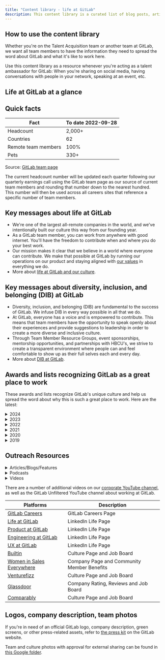```yaml
---
title: "Content library - life at GitLab"
description: This content library is a curated list of blog posts, articles, videos, awards, and quick facts that help tell the story of life at GitLab.
---
```


## How to use the content library

Whether you're on the Talent Acquisition team or another team at GitLab, we want all team members to have the information they need to spread the word about GitLab and what it's like to work here.

Use this content library as a resource whenever you're acting as a talent ambassador for GitLab: When you're sharing on social media, having conversations with people in your network, speaking at an event, etc.

## Life at GitLab at a glance

## Quick facts

| Fact | To date 2022-09-28 |
| ------ | ------ |
| Headcount | 2,000+ |
| Countries | 62 |
| Remote team members | 100% |
| Pets | 330+ |

Source: [GitLab team page](/handbook/company/team/)

The current headcount number will be updated each quarter following our quarterly earnings call using the GitLab team page as our source of current team members and rounding that number down to the nearest hundred. This number will then be used across all careers sites that reference a specific number of team members.

## Key messages about life at GitLab

- We're one of the largest all-remote companies in the world, and we've intentionally built our culture this way from our founding year.
- As a GitLab team member, you can work from anywhere with good internet. You'll have the freedom to contribute when and where you do your best work.
- Our mission makes it clear that we believe in a world where everyone can contribute. We make that possible at GitLab by running our operations on our product and staying aligned with [our values](/handbook/values/)​ in everything we do.
- More about [life at GitLab and our culture](/handbook/company/culture/).

## Key messages about diversity, inclusion, and belonging (DIB) at GitLab

- Diversity, inclusion, and belonging (DIB) are fundamental to the success of GitLab. We infuse DIB in every way possible in all that we do.
- At GitLab, everyone has a voice and is empowered to contribute. This means that team members have the opportunity to speak openly about their experiences and provide suggestions to leadership in order to create a more diverse and inclusive culture.
- Through Team Member Resource Groups, event sponsorships, mentorship opportunities, and partnerships with HBCU's, we strive to create a transparent environment where people can and feel comfortable to show up as their full selves each and every day.
- More about [DIB at GitLab](/handbook/company/culture/inclusion/).

## Awards and lists recognizing GitLab as a great place to work

These awards and lists recognize GitLab's unique culture and help us spread the word about why this is such a great place to work. Here are the latest:

<details><summary>2024</summary>

- [Best Places to Work, Builtin, 2024](https://builtin.com/awards/remote/2024/best-large-places-to-work?utm_source=bambu&utm_medium=social&utm_campaign=advocacy&blaid=5510421)

</details>

<details><summary>2023</summary>

- [Great Place to Work Certified, 2023-2024](https://www.greatplacetowork.com/certified-company/7013799)
- [Best Places to Work, Builtin, 2023](https://builtin.com/awards/us/2023/best-places-to-work?utm_source=bambu&utm_medium=social&utm_campaign=advocacy&blaid=4012565)

</details>

<details><summary>2022</summary>

- [Best Workplaces for Parents, Fortune, 2022](https://www.greatplacetowork.com/best-workplaces-parents?mkt_tok=NTIwLUFPTy05ODIAAAGIch_eubKDhGDzybtHOPnrcxe8dgsYnuW1QwdVR2XCewDx-EJjcFjfAJYwniK6cFNS-VLk-V5Kk2hzXRcCz-XNjpJys6F6_QGqCaPBDJxQtoJPDA)
- [Best Companies for Remote Workers, Quartz, 2022](https://qz.com/list/best-companies-to-work-from-home-2022/gitlab-5)
- [Best Workplaces in Technology, Small & Medium, Fortune, 2022](https://fortune.com/best-small-workplaces-technology/2022/gitlab/)
- [Best Workplaces for Millennials, Fortune, 2022](https://www.greatplacetowork.com/best-workplaces/millennials/2022?category=small-and-medium)
- [Best Workplaces for Innovators, Fast Company, 2022](https://www.fastcompany.com/best-workplaces-for-innovators/list)
- [Best Medium Workplaces, Fortune, 2022](https://fortune.com/best-medium-workplaces/2022/gitlab/)
- [Great Place to Work Certified, 2021-2022](https://www.greatplacetowork.com/certified-company/7013799)
- [Best Workplaces in the SF Bay Area, Fortune, 2022](https://www.greatplacetowork.com/best-companies-in-the-us/)

</details>

<details><summary>2021</summary>

- [Best Tech Companies For Remote Jobs in 2021 according to Glassdoor, Forbes](https://www.forbes.com/sites/louiscolumbus/2020/12/20/the-best-tech-companies-for-remote-jobs-in-2021-according-to-glassdoor/?sh=2922f81c2ceb)
- [Fortune's Best Small & Medium Workplaces in 2020](https://www.greatplacetowork.com/best-workplaces/smb/2020?category=medium)
- [Great Place to Work Certified, 2020-2021](https://www.greatplacetowork.com/certified-company/7013799)
- [Best Engingeering Departments, Comparably, 2021](https://www.businessinsider.com/companies-with-the-best-engineering-teams-according-to-employees-comparably-2021-4#here-is-the-full-list-of-companies-with-the-best-engineering-departments-26)

</details>

<details><summary>2020</summary>

- [Best Startup Employers in 2020, Forbes](https://www.forbes.com/americas-best-startup-employers/#46146ae96527)
- [Cloud 100 List, Forbes, 2020](https://www.forbes.com/cloud100/#12ceb6e35f94)
- [No. 2 top private employer via Hired's Brand Health Report, 2020](https://www-forbes-com.cdn.ampproject.org/c/s/www.forbes.com/sites/johnkoetsier/2020/09/22/the-top-40-brands-people-want-to-work-for-in-the-tech-industry/amp/)
- [Happiest Employees, Comparably, 2020](https://www.businessinsider.com/top-companies-employees-happy-fulfilled-comparably-2020-10)
- [Best Perks and Benefits, Comparably, 2020](https://www.businessinsider.com/comparably-big-companies-best-perks-employee-benefits-2020-10)
- [Best Compensation, Comparably, 2020](https://www.businessinsider.com/best-paying-big-companies-comparably-salary-2020-10)
- [Best Work Life Balance, Comparably, 2020](https://www.businessinsider.com/best-companies-if-you-want-to-achieve-work-life-balance-2020-10)
- [Top 100 Remote Work Companies 2020, FlexJobs](https://www.flexjobs.com/blog/post/100-top-companies-with-remote-jobs-2020/)

</details>

<details><summary>2019</summary>

- [Best Workplaces in 2019, Inc.](https://about.gitlab.com/blog/2019/05/16/building-an-award-winning-culture-at-gitlab/)
- [18 Great Companies For Millennials in the San Francisco Area](https://www.comparably.com/articles/18-great-companies-for-millennials-in-the-san-francisco-area/)
- [Best Company Culture, Comparably, 2019](https://www.comparably.com/news/best-company-culture-2019/)
- [Best Companies for Women, Comparably, 2019](https://www.comparably.com/news/best-companies-for-women-2019/)
- [Best Companies for Diversity, Comparably, 2019](https://www.comparably.com/news/best-companies-for-diversity-2019/)

</details>

## Outreach Resources

<details><summary>Articles/Blogs/Features</summary>

| Articles/Blogs/Features | Category |
| ------ | ------ |
| [Innovating in Sync: The Story of GitLab Duo](https://builtin.com/articles/innovating-sync-story-gitlab-duo) | AI / Product |
| [These Companies Are Taking an Intentional Approach to Artificial Intelligence](https://builtin.com/brand-studio/these-companies-are-taking-intentional-approach-artificial-intelligence?utm_source=bambu&utm_medium=social&utm_campaign=advocacy) | AI / Product |
| [How Iteration drives innovation in our engineering org](https://about.gitlab.com/blog/2022/06/10/how-gitlab-iteration-value-drives-innovation-through-the-engineering-organization/) | Engineering |
| [The Best Leadership Advice I Never Received](https://womeninsaleseverywhere.com/blog/author/meaghan-thatcher/) | Sales |
| [How GitLab's customer and partner focus fuels our culture](https://about.gitlab.com/blog/2022/05/03/how-gitlabs-customer-and-partner-focus-fuels-our-culture/) | Sales |
| [How GitLab Enabled One Sales Pro to Build Her ‘Dream Life’](https://builtin.com/gitlab-enabled-one-sales-pro-build-her-dream-life?utm_source=linkedin&utm_medium=social_media&utm_campaign=gitlab) | Sales |
| [DEI Spotlight - Diversity, Equity, and Inclusion at GitLab](https://venturefizz.com/insights/dei-spotlight-diversity-equity-and-inclusion-gitlab) | General / DIB |
| [GitLab is Changing the Look of DevOps and Remote Work, One Iteration at a Time](https://builtin.com/brand-studio/gitlab-changing-look-devops-remote-work?utm_source=linkedin&utm_medium=social_media&utm_campaign=gitlab) | General |
| [The Most Rewarding Teams in Tech are Looking For Talent. Are You in?](https://builtin.com/job-search-recruiting/most-rewarding-teams-tech-looking-talent) | General |
| [How to win the burnout battle](https://about.gitlab.com/blog/2022/06/07/best-life-best-work/) | General |
| [Preventing burnout: A manager's toolkit](https://about.gitlab.com/blog/2022/05/03/preventing-burnout-a-managers-toolkit/) | General |
| [Use your uniqueness as your superpower](https://about.gitlab.com/blog/2022/04/04/advice-for-women-seeking-careers-in-tech/) | General |

</details>

<details><summary>Podcasts</summary>

| Podcasts | Category |
| ------ | ------ |
| [Building an all-remote company](https://hbr.org/podcast/2022/09/advice-from-the-ceo-of-an-all-remote-company) | General / All-remote |

</details>

<details><summary>Videos</summary>

| Videos | Category |
| ------ | ------ |
| [Life at GitLab](https://vimeo.com/gitlab/lifeatgitlab) | General |
| [Sales at GitLab](https://vimeo.com/675024697) | Sales |
| [Diverse Minds, Unified AI Solutions](https://vimeo.com/gitlab/diversemindsunifiedaisolutions?share=copy) | AI / Product |
| [GitLab at European Women in Tech](https://vimeo.com/852369659?share=copy) | DIB |
| [A Conversation with Ragnar Hardarson, Engineering Manager at GitLab](https://vimeo.com/716075220) | Engineering |
| [A Conversation with Monmayuri Ray, Engineering Manager, ModelOps at GitLab](https://vimeo.com/745189253) | Engineering |
| [A Conversation with Nick Nguyen, Sr. Engineering Mgr., Enablement at GitLab](https://vimeo.com/745463953) | Engineering |
| [GitLab's Engineering Team: An Inside Look](https://www.youtube.com/watch?v=bnq8-iJeUMI) | Engineering |
| [Ishita's Life at GitLab](https://vimeo.com/677814891) | Team Member Spotlight |
| [Kyla's Life at GitLab](https://vimeo.com/677779723) | Team Member Spotlight |
| [Bruno's Life at GitLab](https://vimeo.com/677785451) | Team Member Spotlight |
| [Michael's Life at GitLab](https://vimeo.com/677818344) | Team Member Spotlight |
| [Liam's Life at GitLab](https://vimeo.com/677812885) | Team Member Spotlight |
| [GitLab's core values](https://youtu.be/_8DFFHYAtj8) | General |
| [What is GitLab?](https://www.youtube.com/watch?v=tmEv_XgwR6Y) | General |
| [Black is Tech](https://vimeo.com/746975612) | DIB |

</details>

There are a number of additional videos on our [corporate YouTube channel](https://www.youtube.com/gitlab), as well as the GitLab Unfiltered YouTube channel about working at GitLab.

| Platforms | Description |
| ------ | ------ |
| [GitLab Careers](https://about.gitlab.com/jobs/) | GitLab Careers Page |
| [Life at GitLab](https://www.linkedin.com/company/gitlab-com/life/general/?viewAsMember=true) | LinkedIn Life Page |
| [Product at GitLab](https://www.linkedin.com/company/gitlab-com/life/4763492d-8a7e-49de-8b66-30ad33df805e/?viewAsMember=true) | LinkedIn Life Page |
| [Engineering at GitLab](https://www.linkedin.com/company/gitlab-com/life/d7a581f5-5dd7-499f-a5e9-79bbcda7f29a/?viewAsMember=true) | LinkedIn Life Page |
| [UX at GitLab](https://www.linkedin.com/company/gitlab-com/life/2401df61-b442-4630-a061-c586f6d788ba/?viewAsMember=true) | LinkedIn Life Page |
| [Builtin](https://builtin.com/company/gitlab) | Culture Page and Job Board |
| [Women in Sales Everywhere](https://app.womeninsaleseverywhere.com/companies/gitlab) | Company Page and Community Member Benefits |
| [Venturefizz](https://venturefizz.com/gitlab) | Culture Page and Job Board |
| [Glassdoor](https://bit.ly/3BT89On) | Company Rating, Reviews and Job Board |
| [Comparably](https://www.comparably.com/companies/gitlab) | Culture Page and Job Board |

## Logos, company description, team photos

If you're in need of an official GitLab logo, company description, green screens, or other press-related assets, refer to [the press kit](https://about.gitlab.com/press/press-kit/) on the GitLab website.

Team and culture photos with approval for external sharing can be found in [this Google folder](https://drive.google.com/drive/folders/18SG20yehfmHP3krNuU03LZliuN_JWtmA).
